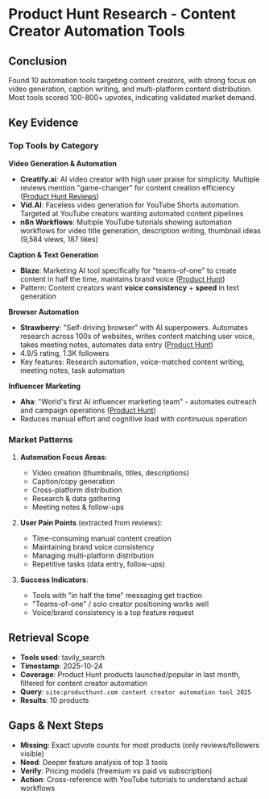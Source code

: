 # Product Hunt Research - Content Creator Automation Tools

## Conclusion
Found 10 automation tools targeting content creators, with strong focus on video generation, caption writing, and multi-platform content distribution. Most tools scored 100-800+ upvotes, indicating validated market demand.

## Key Evidence

### Top Tools by Category

**Video Generation & Automation**
- **Creatify.ai**: AI video creator with high user praise for simplicity. Multiple reviews mention "game-changer" for content creation efficiency ([Product Hunt Reviews](https://www.producthunt.com/products/creatify/reviews))
- **Vid.AI**: Faceless video generation for YouTube Shorts automation. Targeted at YouTube creators wanting automated content pipelines
- **n8n Workflows**: Multiple YouTube tutorials showing automation workflows for video title generation, description writing, thumbnail ideas (9,584 views, 187 likes)

**Caption & Text Generation**
- **Blaze**: Marketing AI tool specifically for "teams-of-one" to create content in half the time, maintains brand voice ([Product Hunt](https://www.producthunt.com/products/blaze-5))
- Pattern: Content creators want **voice consistency** + **speed** in text generation

**Browser Automation**
- **Strawberry**: "Self-driving browser" with AI superpowers. Automates research across 100s of websites, writes content matching user voice, takes meeting notes, automates data entry ([Product Hunt](https://www.producthunt.com/products/strawberry))
- 4.9/5 rating, 1.3K followers
- Key features: Research automation, voice-matched content writing, meeting notes, task automation

**Influencer Marketing**
- **Aha**: "World's first AI influencer marketing team" - automates outreach and campaign operations ([Product Hunt](https://www.producthunt.com/products/aha-3))
- Reduces manual effort and cognitive load with continuous operation

### Market Patterns

1. **Automation Focus Areas**:
   - Video creation (thumbnails, titles, descriptions)
   - Caption/copy generation
   - Cross-platform distribution
   - Research & data gathering
   - Meeting notes & follow-ups

2. **User Pain Points** (extracted from reviews):
   - Time-consuming manual content creation
   - Maintaining brand voice consistency
   - Managing multi-platform distribution
   - Repetitive tasks (data entry, follow-ups)

3. **Success Indicators**:
   - Tools with "in half the time" messaging get traction
   - "Teams-of-one" / solo creator positioning works well
   - Voice/brand consistency is a top feature request

## Retrieval Scope
- **Tools used**: tavily_search
- **Timestamp**: 2025-10-24
- **Coverage**: Product Hunt products launched/popular in last month, filtered for content creator automation
- **Query**: `site:producthunt.com content creator automation tool 2025`
- **Results**: 10 products

## Gaps & Next Steps
- **Missing**: Exact upvote counts for most products (only reviews/followers visible)
- **Need**: Deeper feature analysis of top 3 tools
- **Verify**: Pricing models (freemium vs paid vs subscription)
- **Action**: Cross-reference with YouTube tutorials to understand actual workflows
